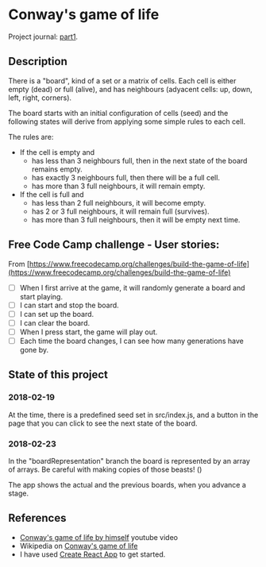 # Conway's game of life

Project journal: [part1](https://zdflower.github.io/posts/2018/02/16/Game-of-life-Part-1.html).

## Description

There is a "board", kind of a set or a matrix of cells. Each cell is either empty (dead) or full (alive), and has neighbours (adyacent cells: up, down, left, right, corners).

The board starts with an initial configuration of cells (seed) and the following states will derive from applying some simple rules to each cell.

The rules are:

- If the cell is empty and
  - has less than 3 neighbours full, then in the next state of the board remains empty.
  - has exactly 3 neighbours full, then there will be a full cell.
  - has more than 3 full neighbours, it will remain empty.
- If the cell is full and
  - has less than 2 full neighbours, it will become empty.
  - has 2 or 3 full neighbours, it will remain full (survives).
  - has more than 3 full neighbours, then it will be empty next time.

## Free Code Camp challenge - User stories:

From [https://www.freecodecamp.org/challenges/build-the-game-of-life](https://www.freecodecamp.org/challenges/build-the-game-of-life)

* [ ] When I first arrive at the game, it will randomly generate a board and start playing.
* [ ] I can start and stop the board.
* [ ] I can set up the board.
* [ ] I can clear the board.
* [ ] When I press start, the game will play out.
* [ ] Each time the board changes, I can see how many generations have gone by.

## State of this project

### 2018-02-19

At the time, there is a predefined seed set in src/index.js, and a button in the page that you can click to see the next state of the board.

### 2018-02-23

In the "boardRepresentation" branch the board is represented by an array of arrays. Be careful with making copies of those beasts! ()

The app shows the actual and the previous boards, when you advance a stage.

## References

* [Conway's game of life by himself](https://www.youtube.com/watch?v=E8kUJL04ELA) youtube video
* Wikipedia on [Conway's game of life](https://en.wikipedia.org/wiki/Conway%27s_Game_of_Life)
* I have used [Create React App](https://github.com/facebookincubator/create-react-app) to get started.